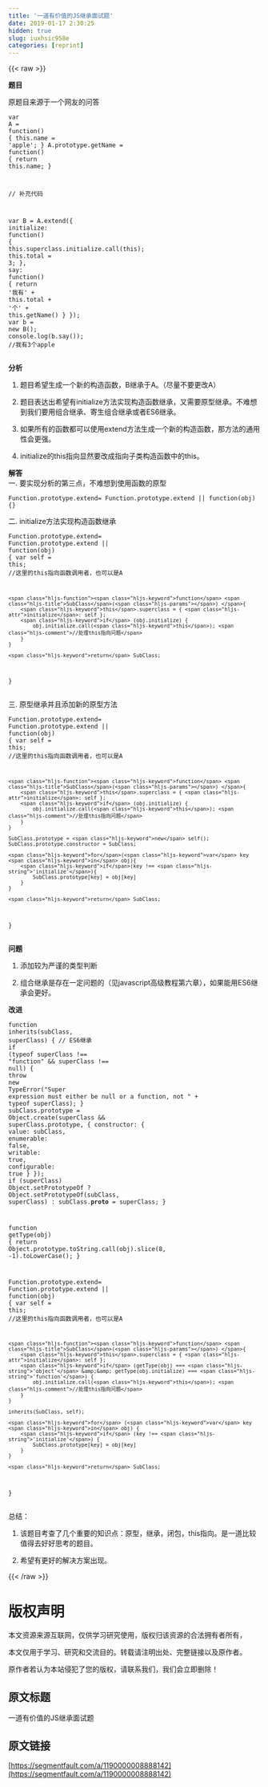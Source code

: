 ```yaml
---
title: '一道有价值的JS继承面试题' 
date: 2019-01-17 2:30:25
hidden: true
slug: iuxhsic958e
categories: [reprint]
---
```


{{< raw >}}

                    
<p><strong>题目</strong></p>
<p>原题目来源于一个网友的问答</p>
<div class="widget-codetool" style="display:none;">
      <div class="widget-codetool--inner">
      <span class="selectCode code-tool" data-toggle="tooltip" data-placement="top" title="" data-original-title="全选"></span>
      <span type="button" class="copyCode code-tool" data-toggle="tooltip" data-placement="top" data-clipboard-text="var A = function() {
    this.name = 'apple';
}
A.prototype.getName = function() {
    return this.name;
}

// 补充代码

var B = A.extend({
    initialize: function() {
        this.superclass.initialize.call(this);
        this.total = 3;
    },
    say: function() {
        return '我有' + this.total + '个' + this.getName()
    }
});
var b = new B();
console.log(b.say()); //我有3个apple" title="" data-original-title="复制"></span>
      <span type="button" class="saveToNote code-tool" data-toggle="tooltip" data-placement="top" title="" data-original-title="放进笔记"></span>
      </div>
      </div><pre class="hljs javascript"><code><span class="hljs-keyword">var</span> A = <span class="hljs-function"><span class="hljs-keyword">function</span>(<span class="hljs-params"></span>) </span>{
    <span class="hljs-keyword">this</span>.name = <span class="hljs-string">'apple'</span>;
}
A.prototype.getName = <span class="hljs-function"><span class="hljs-keyword">function</span>(<span class="hljs-params"></span>) </span>{
    <span class="hljs-keyword">return</span> <span class="hljs-keyword">this</span>.name;
}

<span class="hljs-comment">// 补充代码</span>

<span class="hljs-keyword">var</span> B = A.extend({
    <span class="hljs-attr">initialize</span>: <span class="hljs-function"><span class="hljs-keyword">function</span>(<span class="hljs-params"></span>) </span>{
        <span class="hljs-keyword">this</span>.superclass.initialize.call(<span class="hljs-keyword">this</span>);
        <span class="hljs-keyword">this</span>.total = <span class="hljs-number">3</span>;
    },
    <span class="hljs-attr">say</span>: <span class="hljs-function"><span class="hljs-keyword">function</span>(<span class="hljs-params"></span>) </span>{
        <span class="hljs-keyword">return</span> <span class="hljs-string">'我有'</span> + <span class="hljs-keyword">this</span>.total + <span class="hljs-string">'个'</span> + <span class="hljs-keyword">this</span>.getName()
    }
});
<span class="hljs-keyword">var</span> b = <span class="hljs-keyword">new</span> B();
<span class="hljs-built_in">console</span>.log(b.say()); <span class="hljs-comment">//我有3个apple</span></code></pre>
<p><strong>分析</strong></p>
<ol>
<li><p>题目希望生成一个新的构造函数，B继承于A。（尽量不要更改A）</p></li>
<li><p>题目表达出希望有initialize方法实现构造函数继承，又需要原型继承。不难想到我们要用组合继承、寄生组合继承或者ES6继承。</p></li>
<li><p>如果所有的函数都可以使用extend方法生成一个新的构造函数，那方法的通用性会更强。</p></li>
<li><p>initialize的this指向显然要改成指向子类构造函数中的this。</p></li>
</ol>
<p><strong>解答</strong><br>一. 要实现分析的第三点，不难想到使用函数的原型</p>
<div class="widget-codetool" style="display:none;">
      <div class="widget-codetool--inner">
      <span class="selectCode code-tool" data-toggle="tooltip" data-placement="top" title="" data-original-title="全选"></span>
      <span type="button" class="copyCode code-tool" data-toggle="tooltip" data-placement="top" data-clipboard-text="Function.prototype.extend= Function.prototype.extend || function(obj) {}" title="" data-original-title="复制"></span>
      <span type="button" class="saveToNote code-tool" data-toggle="tooltip" data-placement="top" title="" data-original-title="放进笔记"></span>
      </div>
      </div><pre class="hljs fortran"><code style="word-break: break-word; white-space: initial;"><span class="hljs-function"><span class="hljs-keyword">Function</span>.<span class="hljs-title">prototype</span></span>.extend= <span class="hljs-function"><span class="hljs-keyword">Function</span>.<span class="hljs-title">prototype</span></span>.extend || <span class="hljs-function"><span class="hljs-keyword">function</span><span class="hljs-params">(obj)</span></span> {}</code></pre>
<p>二. initialize方法实现构造函数继承</p>
<div class="widget-codetool" style="display:none;">
      <div class="widget-codetool--inner">
      <span class="selectCode code-tool" data-toggle="tooltip" data-placement="top" title="" data-original-title="全选"></span>
      <span type="button" class="copyCode code-tool" data-toggle="tooltip" data-placement="top" data-clipboard-text="Function.prototype.extend= Function.prototype.extend || function(obj) {
    var self = this; //这里的this指向函数调用者，也可以是A

    function SubClass() {
        this.superclass = { initialize: self };
        if (obj.initialize) {
            obj.initialize.call(this); //处理this指向问题
        }
    }
    
    return SubClass;
}" title="" data-original-title="复制"></span>
      <span type="button" class="saveToNote code-tool" data-toggle="tooltip" data-placement="top" title="" data-original-title="放进笔记"></span>
      </div>
      </div><pre class="hljs javascript"><code><span class="hljs-built_in">Function</span>.prototype.extend= <span class="hljs-built_in">Function</span>.prototype.extend || <span class="hljs-function"><span class="hljs-keyword">function</span>(<span class="hljs-params">obj</span>) </span>{
    <span class="hljs-keyword">var</span> self = <span class="hljs-keyword">this</span>; <span class="hljs-comment">//这里的this指向函数调用者，也可以是A</span>

    <span class="hljs-function"><span class="hljs-keyword">function</span> <span class="hljs-title">SubClass</span>(<span class="hljs-params"></span>) </span>{
        <span class="hljs-keyword">this</span>.superclass = { <span class="hljs-attr">initialize</span>: self };
        <span class="hljs-keyword">if</span> (obj.initialize) {
            obj.initialize.call(<span class="hljs-keyword">this</span>); <span class="hljs-comment">//处理this指向问题</span>
        }
    }
    
    <span class="hljs-keyword">return</span> SubClass;
}</code></pre>
<p>三. 原型继承并且添加新的原型方法</p>
<div class="widget-codetool" style="display:none;">
      <div class="widget-codetool--inner">
      <span class="selectCode code-tool" data-toggle="tooltip" data-placement="top" title="" data-original-title="全选"></span>
      <span type="button" class="copyCode code-tool" data-toggle="tooltip" data-placement="top" data-clipboard-text="Function.prototype.extend= Function.prototype.extend || function(obj) {
    var self = this; //这里的this指向函数调用者，也可以是A

    function SubClass() {
        this.superclass = { initialize: self };
        if (obj.initialize) {
            obj.initialize.call(this); //处理this指向问题
        }
    }
    
    SubClass.prototype = new self();
    SubClass.prototype.constructor = SubClass;

    for(var key in obj){
        if(key !== 'initialize'){
            SubClass.prototype[key] = obj[key]
        }
    }
    
    return SubClass;
}" title="" data-original-title="复制"></span>
      <span type="button" class="saveToNote code-tool" data-toggle="tooltip" data-placement="top" title="" data-original-title="放进笔记"></span>
      </div>
      </div><pre class="hljs javascript"><code><span class="hljs-built_in">Function</span>.prototype.extend= <span class="hljs-built_in">Function</span>.prototype.extend || <span class="hljs-function"><span class="hljs-keyword">function</span>(<span class="hljs-params">obj</span>) </span>{
    <span class="hljs-keyword">var</span> self = <span class="hljs-keyword">this</span>; <span class="hljs-comment">//这里的this指向函数调用者，也可以是A</span>

    <span class="hljs-function"><span class="hljs-keyword">function</span> <span class="hljs-title">SubClass</span>(<span class="hljs-params"></span>) </span>{
        <span class="hljs-keyword">this</span>.superclass = { <span class="hljs-attr">initialize</span>: self };
        <span class="hljs-keyword">if</span> (obj.initialize) {
            obj.initialize.call(<span class="hljs-keyword">this</span>); <span class="hljs-comment">//处理this指向问题</span>
        }
    }
    
    SubClass.prototype = <span class="hljs-keyword">new</span> self();
    SubClass.prototype.constructor = SubClass;

    <span class="hljs-keyword">for</span>(<span class="hljs-keyword">var</span> key <span class="hljs-keyword">in</span> obj){
        <span class="hljs-keyword">if</span>(key !== <span class="hljs-string">'initialize'</span>){
            SubClass.prototype[key] = obj[key]
        }
    }
    
    <span class="hljs-keyword">return</span> SubClass;
}</code></pre>
<p><strong>问题</strong></p>
<ol>
<li><p>添加较为严谨的类型判断</p></li>
<li><p>组合继承是存在一定问题的（见javascript高级教程第六章），如果能用ES6继承会更好。</p></li>
</ol>
<p><strong>改进</strong></p>
<div class="widget-codetool" style="display:none;">
      <div class="widget-codetool--inner">
      <span class="selectCode code-tool" data-toggle="tooltip" data-placement="top" title="" data-original-title="全选"></span>
      <span type="button" class="copyCode code-tool" data-toggle="tooltip" data-placement="top" data-clipboard-text="function inherits(subClass, superClass) { // ES6继承
    if (typeof superClass !== &quot;function&quot; &amp;&amp; superClass !== null) {
        throw new TypeError(&quot;Super expression must either be null or a function, not &quot; + typeof superClass);
    }
    subClass.prototype = Object.create(superClass &amp;&amp; superClass.prototype, {
        constructor: { 
            value: subClass,
            enumerable: false,
            writable: true,
            configurable: true
        }
    });
    if (superClass) Object.setPrototypeOf ? Object.setPrototypeOf(subClass, superClass) : subClass.__proto__ = superClass;
}

function getType(obj) {
    return Object.prototype.toString.call(obj).slice(8, -1).toLowerCase();
}

Function.prototype.extend= Function.prototype.extend || function(obj) {
    var self = this; //这里的this指向函数调用者，也可以是A

    function SubClass() {
        this.superclass = { initialize: self };
        if (getType(obj) === 'object' &amp;&amp; getType(obj.initialize) === 'function') {
            obj.initialize.call(this); //处理this指向问题
        }
    }
    
    inherits(SubClass, self);

    for (var key in obj) {
        if (key !== 'initialize') {
            SubClass.prototype[key] = obj[key]
        }
    }
    
    return SubClass;
}" title="" data-original-title="复制"></span>
      <span type="button" class="saveToNote code-tool" data-toggle="tooltip" data-placement="top" title="" data-original-title="放进笔记"></span>
      </div>
      </div><pre class="hljs javascript"><code><span class="hljs-function"><span class="hljs-keyword">function</span> <span class="hljs-title">inherits</span>(<span class="hljs-params">subClass, superClass</span>) </span>{ <span class="hljs-comment">// ES6继承</span>
    <span class="hljs-keyword">if</span> (<span class="hljs-keyword">typeof</span> superClass !== <span class="hljs-string">"function"</span> &amp;&amp; superClass !== <span class="hljs-literal">null</span>) {
        <span class="hljs-keyword">throw</span> <span class="hljs-keyword">new</span> <span class="hljs-built_in">TypeError</span>(<span class="hljs-string">"Super expression must either be null or a function, not "</span> + <span class="hljs-keyword">typeof</span> superClass);
    }
    subClass.prototype = <span class="hljs-built_in">Object</span>.create(superClass &amp;&amp; superClass.prototype, {
        <span class="hljs-attr">constructor</span>: { 
            <span class="hljs-attr">value</span>: subClass,
            <span class="hljs-attr">enumerable</span>: <span class="hljs-literal">false</span>,
            <span class="hljs-attr">writable</span>: <span class="hljs-literal">true</span>,
            <span class="hljs-attr">configurable</span>: <span class="hljs-literal">true</span>
        }
    });
    <span class="hljs-keyword">if</span> (superClass) <span class="hljs-built_in">Object</span>.setPrototypeOf ? <span class="hljs-built_in">Object</span>.setPrototypeOf(subClass, superClass) : subClass.__proto__ = superClass;
}

<span class="hljs-function"><span class="hljs-keyword">function</span> <span class="hljs-title">getType</span>(<span class="hljs-params">obj</span>) </span>{
    <span class="hljs-keyword">return</span> <span class="hljs-built_in">Object</span>.prototype.toString.call(obj).slice(<span class="hljs-number">8</span>, <span class="hljs-number">-1</span>).toLowerCase();
}

<span class="hljs-built_in">Function</span>.prototype.extend= <span class="hljs-built_in">Function</span>.prototype.extend || <span class="hljs-function"><span class="hljs-keyword">function</span>(<span class="hljs-params">obj</span>) </span>{
    <span class="hljs-keyword">var</span> self = <span class="hljs-keyword">this</span>; <span class="hljs-comment">//这里的this指向函数调用者，也可以是A</span>

    <span class="hljs-function"><span class="hljs-keyword">function</span> <span class="hljs-title">SubClass</span>(<span class="hljs-params"></span>) </span>{
        <span class="hljs-keyword">this</span>.superclass = { <span class="hljs-attr">initialize</span>: self };
        <span class="hljs-keyword">if</span> (getType(obj) === <span class="hljs-string">'object'</span> &amp;&amp; getType(obj.initialize) === <span class="hljs-string">'function'</span>) {
            obj.initialize.call(<span class="hljs-keyword">this</span>); <span class="hljs-comment">//处理this指向问题</span>
        }
    }
    
    inherits(SubClass, self);

    <span class="hljs-keyword">for</span> (<span class="hljs-keyword">var</span> key <span class="hljs-keyword">in</span> obj) {
        <span class="hljs-keyword">if</span> (key !== <span class="hljs-string">'initialize'</span>) {
            SubClass.prototype[key] = obj[key]
        }
    }
    
    <span class="hljs-keyword">return</span> SubClass;
}</code></pre>
<p>总结：</p>
<ol>
<li><p>该题目考查了几个重要的知识点：原型，继承，闭包，this指向。是一道比较值得去好好思考的题目。</p></li>
<li><p>希望有更好的解决方案出现。</p></li>
</ol>

                
{{< /raw >}}

# 版权声明
本文资源来源互联网，仅供学习研究使用，版权归该资源的合法拥有者所有，

本文仅用于学习、研究和交流目的。转载请注明出处、完整链接以及原作者。

原作者若认为本站侵犯了您的版权，请联系我们，我们会立即删除！

## 原文标题
一道有价值的JS继承面试题

## 原文链接
[https://segmentfault.com/a/1190000008888142](https://segmentfault.com/a/1190000008888142)

